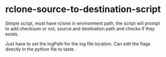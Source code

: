 # rclone-source-to-destination-script

Simple script, must have rclone in environment path, the script will prompt to add checksum or not, source and destination path and checks if they exists.

Just have to set the logPath for the log file location. Can edit the flags directly in the python file to taste.

